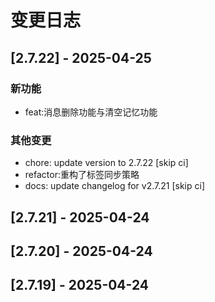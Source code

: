 # 变更日志
## [2.7.22] - 2025-04-25

### 新功能
- feat:消息删除功能与清空记忆功能

### 其他变更
- chore: update version to 2.7.22 [skip ci]
- refactor:重构了标签同步策略
- docs: update changelog for v2.7.21 [skip ci]

## [2.7.21] - 2025-04-24

## [2.7.20] - 2025-04-24


## [2.7.19] - 2025-04-24

